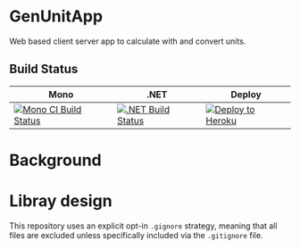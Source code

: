 # GenUnitApp
Web based client server app to calculate with and convert units.

## Build Status

Mono | .NET | Deploy |
---- | ---- | ------ |
[![Mono CI Build Status](https://img.shields.io/travis/halcwb/GenUnitApp/master.svg)](https://travis-ci.org/halcwb/GenUnitApp) | [![.NET Build Status](https://img.shields.io/appveyor/ci/halcwb/GenUnitApp/master.svg)](https://ci.appveyor.com/project/halcwb/GenUnitApp) | [![Deploy to Heroku](https://www.herokucdn.com/deploy/button.png)](https://heroku.com/deploy)|



# Background



# Libray design
This repository uses an explicit opt-in `.gignore` strategy, meaning that all files are excluded unless specifically included via the `.gitignore` file.
